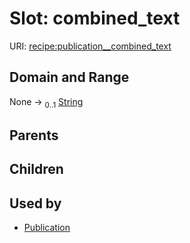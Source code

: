 
# Slot: combined_text




URI: [recipe:publication__combined_text](http://w3id.org/ontogpt/recipe/publication__combined_text)


## Domain and Range

None &#8594;  <sub>0..1</sub> [String](types/String.md)

## Parents


## Children


## Used by

 * [Publication](Publication.md)
